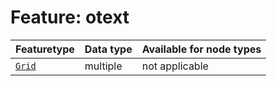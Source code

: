 # Feature: otext

Featuretype | Data type | Available for node types
---  | --- | --- 
[`Grid`](home.md#Grid-features) | multiple  | not applicable
